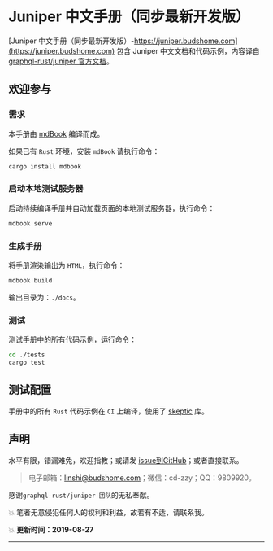 # Juniper 中文手册（同步最新开发版）

[Juniper 中文手册（同步最新开发版）-https://juniper.budshome.com](https://juniper.budshome.com) 包含 Juniper 中文文档和代码示例，内容译自 [graphql-rust/juniper 官方文档](https://github.com/graphql-rust/juniper/tree/master/docs/book)。

## 欢迎参与

### 需求

本手册由 [mdBook](https://github.com/rust-lang-nursery/mdBook) 编译而成。

如果已有 `Rust` 环境，安装 `mdBook` 请执行命令：

```bash
cargo install mdbook
```

### 启动本地测试服务器

启动持续编译手册并自动加载页面的本地测试服务器，执行命令：

```bash
mdbook serve
```

### 生成手册

将手册渲染输出为 `HTML`，执行命令：

```bash
mdbook build
```

输出目录为：`./docs`。

### 测试

测试手册中的所有代码示例，运行命令：

```bash
cd ./tests
cargo test
```

## 测试配置

手册中的所有 `Rust` 代码示例在 `CI` 上编译，使用了  [skeptic](https://github.com/budziq/rust-skeptic) 库。

## 声明

水平有限，错漏难免，欢迎指教；或请发 [issue到GitHub](https://github.com/zzy/juniper-book-zh)；或者直接联系。

> 电子邮箱：linshi@budshome.com；微信：cd-zzy；QQ：9809920。

感谢`graphql-rust/juniper 团队`的无私奉献。

💥 笔者无意侵犯任何人的权利和利益，故若有不适，请联系我。

💥 **更新时间：2019-08-27**

------

